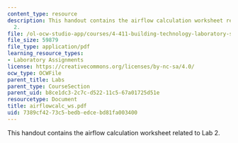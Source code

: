 ```yaml
---
content_type: resource
description: This handout contains the airflow calculation worksheet related to Lab
  2.
file: /ol-ocw-studio-app/courses/4-411-building-technology-laboratory-spring-2004/7389cf4273c5bedbedcebd81fa003400_airflowcalc_ws.pdf
file_size: 59879
file_type: application/pdf
learning_resource_types:
- Laboratory Assignments
license: https://creativecommons.org/licenses/by-nc-sa/4.0/
ocw_type: OCWFile
parent_title: Labs
parent_type: CourseSection
parent_uid: b8ce1dc3-2c7c-d522-11c5-67a01725d51e
resourcetype: Document
title: airflowcalc_ws.pdf
uid: 7389cf42-73c5-bedb-edce-bd81fa003400
---
```

This handout contains the airflow calculation worksheet related to Lab 2.